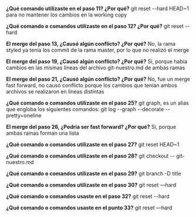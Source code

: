**¿Qué comando utilizaste en el paso 11? ¿Por qué?**
git reset --hard HEAD~1 para no mantener los cambios en la working copy

**¿Qué comando o comandos utilizaste en el paso 12? ¿Por qué?**
git reset --hard <identificador del commit>

**El merge del paso 13, ¿Causó algún conflicto? ¿Por qué?**
No, la rama styled ya tenía los commit de la rama master, por lo que no realizó el merge

**El merge del paso 19, ¿Causó algún conflicto? ¿Por qué?**
Sí, porque había cambios en las mismas líneas del archivo git-nuestro.md de ambas ramas

**El merge del paso 21, ¿Causó algún conflicto? ¿Por qué?** 
No, fue un merge fast forward, no causó conflicto porque los cambios que tenían ambos 
archivos se realizaron en líneas distintas

**¿Qué comando o comandos utilizaste en el paso 25?**
git graph, es un alias que engloba los siguientes comandos: git log --graph --decorate --pretty=oneline

**El merge del paso 26, ¿Podría ser fast forward? ¿Por qué?** 
Sí, porque ambas ramas forman una lista

**¿Qué comando o comandos utilizaste en el paso 27?**
git reset HEAD~1

**¿Qué comando o comandos utilizaste en el paso 28?**
git checkout -- git-nuestro.md

**¿Qué comando o comandos utilizaste en el paso 29?**
git branch -D title 

**¿Qué comando o comandos utilizaste en el paso 30?**
git reset —hard <identificador del commit>

**¿Qué comando o comandos usaste en el paso 32?** 
git reset --hard <identificador del commit inicial>

**¿Qué comando o comandos usaste en el punto 33?**
git reset —hard <identificador del commit>

